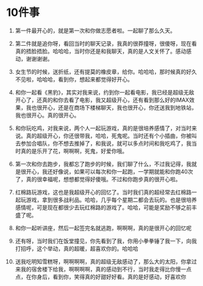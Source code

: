 # 10件事

1. 第一件最开心的，就是第一次和你做志愿者啦。一起聊了那么久天。

2. 第二件就是追你呀，看回当时的聊天记录，我真的很莽撞呀，很傻呀，现在看真的捂脸捂脸。哈哈哈，当时你还是和我聊天，真的是人文关怀了。感动感动，谢谢谢谢。
3. 女生节的时候，送折纸，还有提莫的橡皮章，给你。哈哈哈，那时候真的好久不见啦，哈哈哈，看到你，想起来都觉得好开心。
4. 和你一起看《黑豹》，其实对我来说，约到你一起看电影，我已经是超级无敌开心了，还真的和你去看了电影，我又超级开心，还有看到那么好的IMAX效果，我也很开心，还是在商场下楼梯聊天，我也很开心，你还送我到地铁站，我也很开心。真的很开心。
5. 和你玩吃鸡，对我来说，两个人一起玩游戏，真的是很培养感情了，对当时来说。真的超级开心，你还很带我，哈哈，死鬼呢。当时还有个小插曲，你被叫去参加合唱队，你不想去推掉了，和我说，就可以多点时间和我吃鸡了，我当时真的是乐开了花，啊啊啊，死鬼，好爱你哦。
6. 第一次和你去跑步，我都忘了跑步的时候，我们聊了什么，不过我记得，我就是很开心，我还好像说，如果可以每次和你一起跑，一学期就能和你跑40次了，真的很幸福呢，想想都觉得好傻哦。不过和你跑步真的很开心啦。
7. 红棉路玩游戏，这也是我超级开心的回忆了。当时我们真的超经常去红棉路一起玩游戏，拿到很多战利品。哈哈，几乎每个星期二都会去玩的。也是很培养感情呢，可是现在都很少去玩红棉路的游戏了。哈哈，可能是奖励不够之前丰盛了呢。
8. 和你一起听讲座，然后一起签完名就逃跑，啊啊啊，真的是很开心的回忆呢
9. 还有呀，当时我们在饭堂撞见，你先看到了我，你用小拳拳锤了我一下，向我打招呼，这个举动，真的超暖，超喜欢你的。哈哈哈
10. 送我吃明知雪糕呀，啊啊啊啊，真的超级无敌感动了，那么大的太阳，你拿过来我的宿舍楼下给我，啊啊啊啊，真的感动到不行，当时我走得比你慢一点点，在你身后，看到你，笑得真的好甜好好看。真的是好感动，好喜欢你